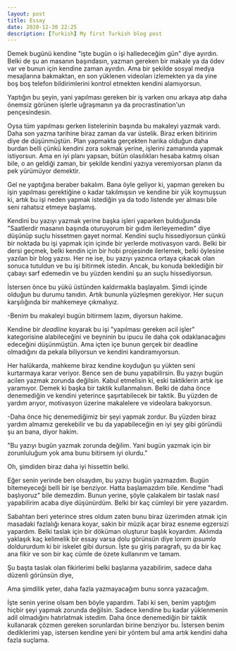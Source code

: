 ```yaml
---
layout: post
title: Essay
date: 2020-12-30 22:25
description: [Turkish] My first Turkish blog post
---
```


Demek bugünü kendine  "işte bugün o işi halledeceğim gün" diye ayırdın. Belki de şu an  masanın başındasın, yazman gereken bir makale ya da ödev var ve bunun için kendine zaman  ayırdın. Ama bir şekilde sosyal medya mesajlarına bakmaktan, en son yüklenen videoları izlemekten ya da yine boş boş telefon bildirimlerini kontrol etmekten kendini alamıyorsun.

Yaptığın bu şeyin, yani yapılması gereken bir iş varken onu arkaya atıp daha önemsiz görünen işlerle uğraşmanın ya da procrastination'un pençesindesin. 

Oysa tüm yapılması gerken listelerinin başında bu makaleyi yazmak vardı. Daha son yazma tarihine biraz zaman da var üstelik. Biraz erken bitiririm diye de düşünmüştün. Plan yapmakta gerçekten harika olduğun daha burdan belli çünkü kendini zora sokmak yerine, işlerini zamanında yapmak istiyorsun. Ama en iyi planı yapsan, bütün olasılıkları hesaba katmış olsan bile, o an geldiği zaman, bir şekilde kendini yazıya veremiyorsan planın da pek yürümüyor demektir.

Gel ne yaptığına beraber bakalım. Bana öyle geliyor ki, yapman gereken bu işin yapılması gerektiğine o kadar takılmışsın ve kendine bir yük koymuşsun ki, artık bu işi neden yapmak istediğin ya da todo listende yer alması bile seni rahatsız etmeye başlamış. 

Kendini bu yazıyı yazmak yerine başka işleri yaparken bulduğunda "Saatlerdir masanın başında oturuyorum bir gıdım ilerleyemedim" diye düşünüp suçlu hissetmen gayet normal. Kendini suçlu hissediyorsun çünkü bir noktada bu işi yapmak için içinde bir yerlerde motivasyon vardı. Belki bir dersi geçmek, belki kendin için bir hobi projesinde ilerlemek, belki öylesine yazılan bir blog yazısı. Her ne ise, bu yazıyı yazınca ortaya çıkacak olan sonuca tutuldun ve bu işi bitirmek istedin. Ancak, bu konuda beklediğin bir çabayı sarf edemedin ve bu yüzden kendini şu an suçlu hissediyorsun.

İstersen önce bu yükü üstünden kaldırmakla başlayalım. Şimdi içinde olduğun bu durumu tanıdın. Artık bununla yüzleşmen gerekiyor. Her suçun karşılığında  bir mahkemeye çıkmalıyız.

-Benim bu makaleyi bugün bitirmem lazım, diyorsun hakime. 

Kendine bir *deadline* koyarak bu işi "yapılması gereken acil işler" kategorisine alabileceğini ve beyninin bu ipucu ile daha çok odaklanacağını edeceğini düşünmüştün. Ama içten içe bunun gerçek bir deadline olmadığını da pekala biliyorsun ve kendini kandıramıyorsun.

Her halükarda, mahkeme biraz kendine koyduğun şu yükten seni kurtarmaya karar veriyor. Bence sen de bunu yapabilirsin. Bu yazıyı bugün acilen yazmak zorunda değilsin. Kabul etmelisin ki, eski taktiklerin artık işe yaramıyor. Demek ki başka bir taktik kullanmalısın. Belki de daha önce denemediğin ve kendini yeterince şaşırtabilecek bir taktik. Bu yüzden de yardım arıyor, motivasyon üzerine makalelere ve videolara bakıyorsun. 

-Daha önce hiç denemediğimiz bir şeyi yapmak zordur. Bu yüzden biraz yardım almamız gerekebilir ve bu da yapabileceğin en iyi şey gibi göründü şu an bana, diyor hakim.

"Bu yazıyı bugün yazmak zorunda değilim.  Yani bugün yazmak için bir zorunluluğum yok  ama bunu bitirsem iyi olurdu."

Oh, şimdiden biraz daha iyi hissettin belki.

Eğer senin yerinde ben olsaydım, bu yazıyı bugün yazmazdım. Bugün bitemeyeceği belli bir işe benziyor. Hatta başlamazdım bile. Kendime "hadi başlıyoruz" bile demezdim. Bunun yerine, şöyle çalakalem bir taslak nasıl yapabilirim acaba diye düşünürdüm. Belki bir kaç cümleyi bir yere yazardım.

Sabahtan beri yeterince stres oldum zaten bunu biraz üzerimden atmak için masadaki fazlalığı kenara koyar, sakin bir müzik açar biraz esneme egzersizi yapardım. Belki taslak için bir döküman oluşturur başlık koyardım. Aklımda yaklaşık kaç kelimelik bir essay varsa dolu görünsün diye l*orem ipsumla* doldururdum ki bir iskelet gibi dursun. İşte şu giriş paragrafı, şu da bir kaç ana fikir ve son bir kaç cümle de özete kullanırım ve tamam.

Şu başta taslak olan fikirlerimi belki başlarına yazabilirim, sadece daha düzenli görünsün diye,

Ama şimdilik yeter, daha fazla yazmayacağım bunu sonra yazacağım.

İşte senin yerine olsam ben böyle yapardım. Tabi ki sen, benim yaptığım hiçbir şeyi yapmak zorunda değilsin. Sadece kendine bu kadar yüklenmenin adil olmadığını hatırlatmak istedim. Daha önce denemediğin bir taktik kullanarak çözmen gereken sorunlardan birine benziyor bu. İstersen benim dediklerimi yap, istersen kendine yeni bir yöntem bul ama artık kendini daha fazla suçlama.
